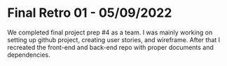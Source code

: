 # Final Retro 01 - 05/09/2022

We completed final project prep #4 as a team. I was mainly working on setting up github project, creating user stories, and wireframe. After that I recreated the front-end and back-end repo with proper documents and dependencies.
